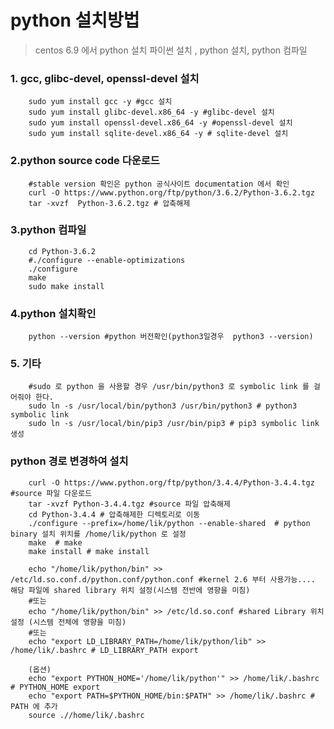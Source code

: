 # python 설치방법
> centos 6.9 에서 python 설치
> 파이썬 설치 , python 설치, python 컴파일

### 1. gcc, glibc-devel, openssl-devel 설치
```shell
    sudo yum install gcc -y #gcc 설치
    sudo yum install glibc-devel.x86_64 -y #glibc-devel 설치
    sudo yum install openssl-devel.x86_64 -y #openssl-devel 설치
    sudo yum install sqlite-devel.x86_64 -y # sqlite-devel 설치
``` 


### 2.python source code 다운로드
```shell
    #stable version 확인은 python 공식사이트 documentation 에서 확인
    curl -O https://www.python.org/ftp/python/3.6.2/Python-3.6.2.tgz
    tar -xvzf  Python-3.6.2.tgz # 압축해제
```

### 3.python 컴파일
```shell
    cd Python-3.6.2
    #./configure --enable-optimizations
    ./configure
    make
    sudo make install
```

### 4.python 설치확인
```shell
    python --version #python 버전확인(python3일경우  python3 --version)
```

### 5. 기타
```shell
    #sudo 로 python 을 사용할 경우 /usr/bin/python3 로 symbolic link 를 걸어줘야 한다.
    sudo ln -s /usr/local/bin/python3 /usr/bin/python3 # python3 symbolic link 
    sudo ln -s /usr/local/bin/pip3 /usr/bin/pip3 # pip3 symbolic link 생성
```

### python 경로 변경하여 설치
```shell
    curl -O https://www.python.org/ftp/python/3.4.4/Python-3.4.4.tgz #source 파일 다운로드
    tar -xvzf Python-3.4.4.tgz #source 파일 압축해제
    cd Python-3.4.4 # 압축해제한 디렉토리로 이동
    ./configure --prefix=/home/lik/python --enable-shared  # python binary 설치 위치를 /home/lik/python 로 설정
    make  # make
    make install # make install

    echo "/home/lik/python/bin" >> /etc/ld.so.conf.d/python.conf/python.conf #kernel 2.6 부터 사용가능.... 해당 파일에 shared library 위치 설정(시스템 전반에 영향을 미침)
    #또는
    echo "/home/lik/python/bin" >> /etc/ld.so.conf #shared Library 위치 설정 (시스템 전체에 영향을 미침)
    #또는
    echo "export LD_LIBRARY_PATH=/home/lik/python/lib" >> /home/lik/.bashrc # LD_LIBRARY_PATH export

    (옵션)
    echo "export PYTHON_HOME='/home/lik/python'" >> /home/lik/.bashrc # PYTHON_HOME export
    echo "export PATH=$PYTHON_HOME/bin:$PATH" >> /home/lik/.bashrc # PATH 에 추가
    source .//home/lik/.bashrc


```
